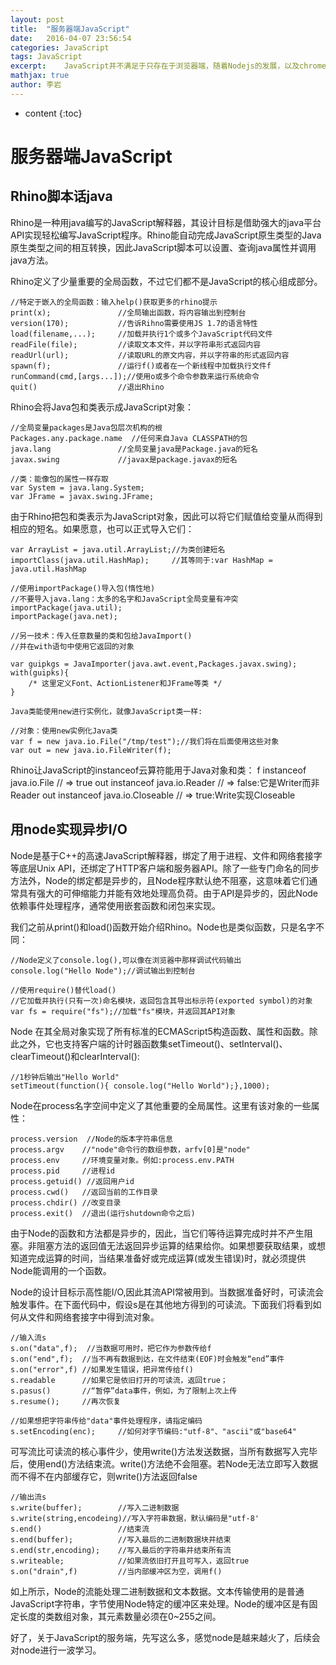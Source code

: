 ```yaml
---
layout: post
title:  "服务器端JavaScript"
date:   2016-04-07 23:56:54
categories: JavaScript
tags: JavaScript
excerpt:	JavaScript并不满足于只存在于浏览器端，随着Nodejs的发展，以及chromev8引擎在后台服务器端的应用，使得JavaScript逐渐活跃于服务器端
mathjax: true
author:	李岩
---
```


* content
{:toc}


#		服务器端JavaScript

##		Rhino脚本话java
Rhino是一种用java编写的JavaScript解释器，其设计目标是借助强大的java平台API实现轻松编写JavaScript程序。Rhino能自动完成JavaScript原生类型的Java原生类型之间的相互转换，因此JavaScript脚本可以设置、查询java属性并调用java方法。

Rhino定义了少量重要的全局函数，不过它们都不是JavaScript的核心组成部分。

	//特定于嵌入的全局函数：输入help()获取更多的rhino提示
	print(x);				//全局输出函数，将内容输出到控制台
	version(170);			//告诉Rihno需要使用JS 1.7的语言特性
	load(filename,...);		//加载并执行1个或多个JavaScript代码文件
	readFile(file);			//读取文本文件，并以字符串形式返回内容
	readUrl(url);			//读取URL的原文内容，并以字符串的形式返回内容
	spawn(f);   			//运行f()或者在一个新线程中加载执行文件f
	runCommand(cmd,[args...]);//使用o或多个命令参数来运行系统命令
	quit()					//退出Rhino

Rhino会将Java包和类表示成JavaScript对象：
	
	//全局变量packages是Java包层次机构的根
	Packages.any.package.name  //任何来自Java CLASSPATH的包
	java.lang 				//全局变量java是Package.java的短名
	javax.swing				//javax是package.javax的短名

	//类：能像包的属性一样存取
	var System = java.lang.System;
	var JFrame = javax.swing.JFrame;

由于Rhino把包和类表示为JavaScript对象，因此可以将它们赋值给变量从而得到相应的短名。如果愿意，也可以正式导入它们：

	var ArrayList = java.util.ArrayList;//为类创建短名
	importClass(java.util.HashMap); 	//其等同于:var HashMap = java.util.HashMap
	
	//使用importPackage()导入包(惰性地)
	//不要导入java.lang：太多的名字和JavaScript全局变量有冲突
	importPackage(java.util);
	importPackage(java.net);
	
	//另一技术：传入任意数量的类和包给JavaImport()
	//并在with语句中使用它返回的对象
	
	var guipkgs = JavaImporter(java.awt.event,Packages.javax.swing);
	with(guipks){
		/* 这里定义Font、ActionListener和JFrame等类 */
	}
	
	Java类能使用new进行实例化，就像JavaScript类一样:
	
	//对象：使用new实例化Java类
	var f = new java.io.File("/tmp/test");//我们将在后面使用这些对象
	var out = new java.io.FileWriter(f);
Rhino让JavaScript的instanceof云算符能用于Java对象和类：
	f instanceof java.io.File 		// => true
	out instanceof java.io.Reader  // => false:它是Writer而非Reader
	out instanceof java.io.Closeable // => true:Write实现Closeable

##		用node实现异步I/O
Node是基于C++的高速JavaScript解释器，绑定了用于进程、文件和网络套接字等底层Unix API，还绑定了HTTP客户端和服务器API。除了一些专门命名的同步方法外，Node的绑定都是异步的，且Node程序默认绝不阻塞，这意味着它们通常具有强大的可伸缩能力并能有效地处理高负荷。由于API是异步的，因此Node依赖事件处理程序，通常使用嵌套函数和闭包来实现。

我们之前从print()和load()函数开始介绍Rhino。Node也是类似函数，只是名字不同：
	
	//Node定义了console.log(),可以像在浏览器中那样调试代码输出
	console.log("Hello Node");//调试输出到控制台
	
	//使用require()替代load()
	//它加载并执行(只有一次)命名模块，返回包含其导出标示符(exported symbol)的对象
	var fs = require("fs");//加载"fs"模块，并返回其API对象

Node 在其全局对象实现了所有标准的ECMAScript5构造函数、属性和函数。除此之外，它也支持客户端的计时器函数集setTimeout()、setInterval()、clearTimeout()和clearInterval():
	
	//1秒钟后输出"Hello World"
	setTimeout(function(){ console.log("Hello World");},1000);

Node在process名字空间中定义了其他重要的全局属性。这里有该对象的一些属性：
	
	process.version  //Node的版本字符串信息
	process.argv	//"node"命令行的数组参数，arfv[0]是"node"
	process.env		//环境变量对象。例如:process.env.PATH
	process.pid		//进程id
	process.getuid() //返回用户id
	process.cwd()	//返回当前的工作目录
	process.chdir()	//改变目录
	process.exit()	//退出(运行shutdown命令之后)
由于Node的函数和方法都是异步的，因此，当它们等待运算完成时并不产生阻塞。非阻塞方法的返回值无法返回异步运算的结果给你。如果想要获取结果，或想知道完成运算的时间，当结果准备好或完成运算(或发生错误)时，就必须提供Node能调用的一个函数。

Node的设计目标示高性能I/O,因此其流API常被用到。当数据准备好时，可读流会触发事件。在下面代码中，假设s是在其他地方得到的可读流。下面我们将看到如何从文件和网络套接字中得到流对象。

	//输入流s
	s.on("data",f);  //当数据可用时，把它作为参数传给f
	s.on("end",f);	//当不再有数据到达，在文件结束(EOF)时会触发“end”事件
	s.on("error",f) //如果发生错误，把异常传给f()
	s.readable		//如果它是依旧打开的可读流，返回true；
	s.pasus()		//“暂停”data事件，例如，为了限制上次上传
	s.resume();		//再次恢复

	//如果想把字符串传给"data"事件处理程序，请指定编码
	s.setEncoding(enc);		//如何对字节编码:"utf-8"、"ascii"或"base64"
可写流比可读流的核心事件少，使用write()方法发送数据，当所有数据写入完毕后，使用end()方法结束流。write()方法绝不会阻塞。若Node无法立即写入数据而不得不在内部缓存它，则write()方法返回false

	//输出流s
	s.write(buffer);		//写入二进制数据
	s.write(string,encodeing)//写入字符串数据，默认编码是"utf-8'
	s.end()					//结束流
	s.end(buffer);			//写入最后的二进制数据块并结束
	s.end(str,encoding);	//写入最后的字符串并结束所有流
	s.writeable;			//如果流依旧打开且可写入，返回true
	s.on("drain",f)			//当内部缓冲区为空，调用f()
如上所示，Node的流能处理二进制数据和文本数据。文本传输使用的是普通JavaScript字符串，字节使用Node特定的缓冲区来处理。Node的缓冲区是有固定长度的类数组对象，其元素数量必须在0~255之间。

好了，关于JavaScript的服务端，先写这么多，感觉node是越来越火了，后续会对node进行一波学习。



	

	
